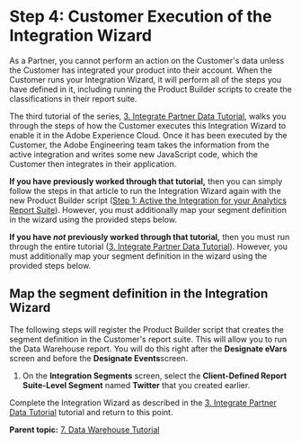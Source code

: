# Step 4: Customer Execution of the Integration Wizard

 

As a Partner, you cannot perform an action on the Customer's data unless the Customer has integrated your product into their account. When the Customer runs your Integration Wizard, it will perform all of the steps you have defined in it, including running the Product Builder scripts to create the classifications in their report suite.

The third tutorial of the series, [3. Integrate Partner Data Tutorial](c_Integrate_Data_Connectors_Partner_Data_into_Customer_Application.md#), walks you through the steps of how the Customer executes this Integration Wizard to enable it in the Adobe Experience Cloud. Once it has been executed by the Customer, the Adobe Engineering team takes the information from the active integration and writes some new JavaScript code, which the Customer then integrates in their application.

 **If you have previously worked through that tutorial,** then you can simply follow the steps in that article to run the Integration Wizard again with the new Product Builder script \([Step 1: Active the Integration for your Analytics Report Suite](c_Active_the_Integration_for_your_Analytics_Report_Suite.md#)\). However, you must additionally map your segment definition in the wizard using the provided steps below.

 **If you have *not* previously worked through that tutorial,** then you must run through the entire tutorial \([3. Integrate Partner Data Tutorial](c_Integrate_Data_Connectors_Partner_Data_into_Customer_Application.md#)\). However, you must additionally map your segment definition in the wizard using the provided steps below.

## Map the segment definition in the Integration Wizard

The following steps will register the Product Builder script that creates the segment definition in the Customer's report suite. This will allow you to run the Data Warehouse report. You will do this right after the **Designate eVars** screen and before the **Designate Events**screen.

1.  On the **Integration Segments** screen, select the **Client-Defined Report Suite-Level Segment** named **Twitter** that you created earlier.

Complete the Integration Wizard as described in the [3. Integrate Partner Data Tutorial](c_Integrate_Data_Connectors_Partner_Data_into_Customer_Application.md#) tutorial and return to this point.

**Parent topic:** [7. Data Warehouse Tutorial](c_Create_a_Data_Warehouse_Report_using_the_Partner_API.md)


